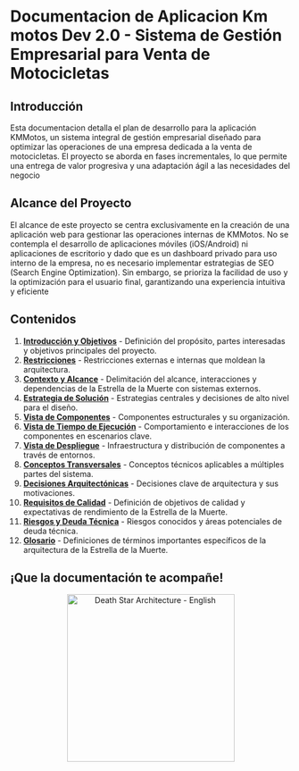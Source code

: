# Documentacion de Aplicacion Km motos Dev 2.0 - Sistema de Gestión Empresarial para Venta de Motocicletas

## Introducción

Esta documentacion detalla el plan de desarrollo para la aplicación KMMotos, un sistema integral de gestión empresarial diseñado para optimizar las operaciones de una empresa dedicada a la venta de motocicletas. El proyecto se aborda en fases incrementales, lo que permite una entrega de valor progresiva y una adaptación ágil a las necesidades del negocio

## Alcance del Proyecto

El alcance de este proyecto se centra exclusivamente en la creación de una aplicación web para gestionar las operaciones internas de KMMotos. No se contempla el desarrollo de aplicaciones móviles (iOS/Android) ni aplicaciones de escritorio y dado que es un dashboard privado para uso interno de la empresa, no es necesario implementar estrategias de SEO (Search Engine Optimization). Sin embargo, se prioriza la facilidad de uso y la optimización para el usuario final, garantizando una experiencia intuitiva y eficiente

## Contenidos

1. [**Introducción y Objetivos**](01_introduccion_y_objetivos.md) - Definición del propósito, partes interesadas y objetivos principales del proyecto.
2. [**Restricciones**](02_restricciones.md) - Restricciones externas e internas que moldean la arquitectura.
3. [**Contexto y Alcance**](03_contexto_y_alcance.md) - Delimitación del alcance, interacciones y dependencias de la Estrella de la Muerte con sistemas externos.
4. [**Estrategia de Solución**](04_estrategia_de_solucion.md) - Estrategias centrales y decisiones de alto nivel para el diseño.
5. [**Vista de Componentes**](05_vista_de_componentes.md) - Componentes estructurales y su organización.
6. [**Vista de Tiempo de Ejecución**](06_vista_de_tiempo_de_ejecucion.md) - Comportamiento e interacciones de los componentes en escenarios clave.
7. [**Vista de Despliegue**](07_vista_de_despliegue.md) - Infraestructura y distribución de componentes a través de entornos.
8. [**Conceptos Transversales**](08_conceptos_transversales.md) - Conceptos técnicos aplicables a múltiples partes del sistema.
9. [**Decisiones Arquitectónicas**](09_decisiones_arquitectonicas.md) - Decisiones clave de arquitectura y sus motivaciones.
10. [**Requisitos de Calidad**](10_requisitos_de_calidad.md) - Definición de objetivos de calidad y expectativas de rendimiento de la Estrella de la Muerte.
11. [**Riesgos y Deuda Técnica**](11_riesgos_y_deuda_tecnica.md) - Riesgos conocidos y áreas potenciales de deuda técnica.
12. [**Glosario**](12_glosario.md) - Definiciones de términos importantes específicos de la arquitectura de la Estrella de la Muerte.

## ¡Que la documentación te acompañe!

<div align="center">
    <img src="../../resources/images/star_wars_death_star_3d_blueprint.png" alt="Death Star Architecture - English" width="300"/>
</div>


